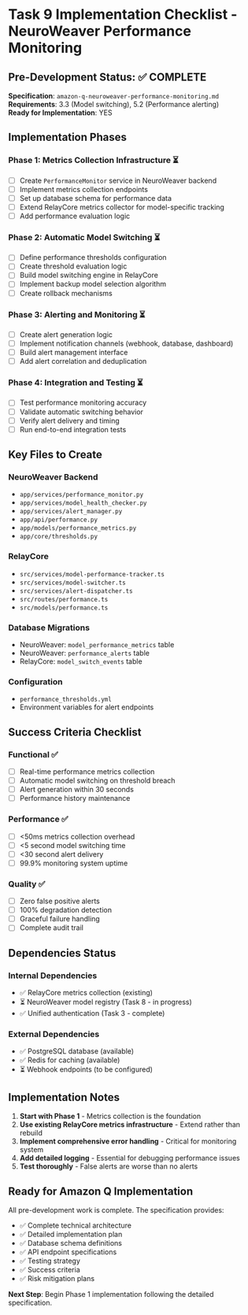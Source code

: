 # Task 9 Implementation Checklist - NeuroWeaver Performance Monitoring

## Pre-Development Status: ✅ COMPLETE

**Specification**: `amazon-q-neuroweaver-performance-monitoring.md`  
**Requirements**: 3.3 (Model switching), 5.2 (Performance alerting)  
**Ready for Implementation**: YES

## Implementation Phases

### Phase 1: Metrics Collection Infrastructure ⏳
- [ ] Create `PerformanceMonitor` service in NeuroWeaver backend
- [ ] Implement metrics collection endpoints
- [ ] Set up database schema for performance data
- [ ] Extend RelayCore metrics collector for model-specific tracking
- [ ] Add performance evaluation logic

### Phase 2: Automatic Model Switching ⏳
- [ ] Define performance thresholds configuration
- [ ] Create threshold evaluation logic
- [ ] Build model switching engine in RelayCore
- [ ] Implement backup model selection algorithm
- [ ] Create rollback mechanisms

### Phase 3: Alerting and Monitoring ⏳
- [ ] Create alert generation logic
- [ ] Implement notification channels (webhook, database, dashboard)
- [ ] Build alert management interface
- [ ] Add alert correlation and deduplication

### Phase 4: Integration and Testing ⏳
- [ ] Test performance monitoring accuracy
- [ ] Validate automatic switching behavior
- [ ] Verify alert delivery and timing
- [ ] Run end-to-end integration tests

## Key Files to Create

### NeuroWeaver Backend
- `app/services/performance_monitor.py`
- `app/services/model_health_checker.py`
- `app/services/alert_manager.py`
- `app/api/performance.py`
- `app/models/performance_metrics.py`
- `app/core/thresholds.py`

### RelayCore
- `src/services/model-performance-tracker.ts`
- `src/services/model-switcher.ts`
- `src/services/alert-dispatcher.ts`
- `src/routes/performance.ts`
- `src/models/performance.ts`

### Database Migrations
- NeuroWeaver: `model_performance_metrics` table
- NeuroWeaver: `performance_alerts` table
- RelayCore: `model_switch_events` table

### Configuration
- `performance_thresholds.yml`
- Environment variables for alert endpoints

## Success Criteria Checklist

### Functional ✅
- [ ] Real-time performance metrics collection
- [ ] Automatic model switching on threshold breach
- [ ] Alert generation within 30 seconds
- [ ] Performance history maintenance

### Performance ✅
- [ ] <50ms metrics collection overhead
- [ ] <5 second model switching time
- [ ] <30 second alert delivery
- [ ] 99.9% monitoring system uptime

### Quality ✅
- [ ] Zero false positive alerts
- [ ] 100% degradation detection
- [ ] Graceful failure handling
- [ ] Complete audit trail

## Dependencies Status

### Internal Dependencies
- ✅ RelayCore metrics collection (existing)
- ⏳ NeuroWeaver model registry (Task 8 - in progress)
- ✅ Unified authentication (Task 3 - complete)

### External Dependencies
- ✅ PostgreSQL database (available)
- ✅ Redis for caching (available)
- ⏳ Webhook endpoints (to be configured)

## Implementation Notes

1. **Start with Phase 1** - Metrics collection is the foundation
2. **Use existing RelayCore metrics infrastructure** - Extend rather than rebuild
3. **Implement comprehensive error handling** - Critical for monitoring system
4. **Add detailed logging** - Essential for debugging performance issues
5. **Test thoroughly** - False alerts are worse than no alerts

## Ready for Amazon Q Implementation

All pre-development work is complete. The specification provides:
- ✅ Complete technical architecture
- ✅ Detailed implementation plan
- ✅ Database schema definitions
- ✅ API endpoint specifications
- ✅ Testing strategy
- ✅ Success criteria
- ✅ Risk mitigation plans

**Next Step**: Begin Phase 1 implementation following the detailed specification.